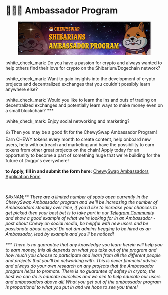 # 🧑‍🤝‍🧑 Ambassador Program

<figure><img src=".gitbook/assets/image (1) (1) (1) (1) (1).png" alt=""><figcaption></figcaption></figure>

:white\_check\_mark: Do you have a passion for crypto and always wanted to help others find their love for crypto on the Shibarium/Dogechain network?\
\
:white\_check\_mark: Want to gain insights into the development of crypto projects and decentralized exchanges that you couldn't possibly learn anywhere else?\
\
:white\_check\_mark: Would you like to learn the ins and outs of trading on decentralized exchanges and potentially learn ways to make money even on a small blockchain? \*\*\*\
\
:white\_check\_mark: Enjoy social networking and marketing?\
\
:thumbsup: Then you may be a good fit for the ChewySwap Ambassador Program! Earn CHEWY tokens every month to create content, help onboard new users, help with outreach and marketing and have the possibility to earn tokens from other great projects on the chain! Apply today for an opportunity to become a part of something huge that we're building for the future of Doggo's everywhere!\
\
**to Apply, fill in and submit the form here:** [ChewySwap Ambassadors Application Form](https://forms.gle/JsTzZaJSfhPXBxJeA)

\
\
&#xNAN;_\*\* There are a limited number of spots open currently in the ChewySwap Ambassador program and we'll be increasing the number of Ambassadors steadily over time, if you'd like to increase your chances to get picked then your best bet is to take part in our_ [_Telegram Community_](https://t.me/ChewySwapCommunity) _and show a good example of what we're looking for in an Ambassador - post about Chewy on social media, be helpful with new users and be passionate about crypto! Do not dm admins begging to be hired as an Ambassador, lead by example and you'll be noticed!_\
\
_\*\*\* There is no guarantee that any knowledge you learn herein will help you to earn money, this all depends on what you take out of the program and how much you choose to participate and learn from all the different people and projects that you'll be networking with. This is never financial advice and always do your own research on any projects that the Ambassador program helps to promote. There is no guarantee of safety in crypto, the best we can do is educate ourselves and we aim to help educate our users and ambassadors above all! What you get out of the ambassador program is proportional to what you put in and we hope to see you there!_
